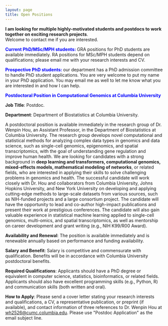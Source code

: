 ```yaml
---
layout: page
title: Open Positions 
---
```



**I am looking for multiple highly-motivated students and postdocs to work together on exciting research projects**.  
Welcome to contact me if you are interested. 


**<span style="color: blue;"> Current PhD/MSc/MPH students: </span>**  GRA positions for PhD students are available immediately. RA positions for MSc/MPH students depend on qualifications; please email me with your research interests and CV. 

**<span style="color: blue;"> Prospective PhD students: </span>**   our department has a PhD admission committee to handle PhD student applications. You are very welcome to put my name in your PhD application. You may email me as well to let me know what you are interested in and how I can help.

**<span style="color: blue;"> Postdoctoral Position in Computational Genomics at Columbia University </span>**

**Job Title**: Postdoc.

**Department**: Department of Biostatistics at Columbia University.

A postdoctoral position is available immediately in the research group of Dr. Wenpin Hou, an Assistant Professor, in the Department of Biostatistics at Columbia University.  The research group develops novel computational and statistical methods for analyzing complex data types in genomics and data science, such as single-cell genomics, epigenomics, and spatial transcriptomics, with the goal of understanding gene regulation and improve human health. We are looking for candidates with a strong background in **deep learning and transformers, computational genomics, mixed-effects models, mathematical modeling of networks**, or related fields, who are interested in applying their skills to solve challenging problems in genomics and health. The successful candidate will work closely with Dr. Hou and collaborators from Columbia University, Johns Hopkins University, and New York University on developing and applying cutting-edge methods to large-scale datasets from various sources, such as NIH-funded projects and a large consortium project. The candidate will have the opportunity to lead and co-author high-impact publications and present their work at prestigious conferences. The candidate will also gain valuable experience in statistical machine learning applied to single-cell genomics, multi-omics, and spatial transcriptomics, as well as mentorship on career development and grant writing (e.g., NIH K99/R00 Award).

**Availability and Renewal**: The position is available immediately and is renewable annually based on performance and funding availability. 

**Salary and Benefit**: Salary is competitive and commensurate with qualification. Benefits will be in accordance with Columbia University postdoctoral benefits.

**Required Qualifications**: Applicants should have a PhD degree or equivalent in computer science, statistics, bioinformatics, or related fields. Applicants should also have excellent programming skills (e.g., Python, R) and communication skills (both written and oral).

**How to Apply**: Please send a cover letter stating your research interests and qualifications, a CV, a representative publication, or preprint (if available), and contact information of three references to Dr. Wenpin Hou at wh2526@cumc.columbia.edu. Please use "Postdoc Application" as the email subject line.
